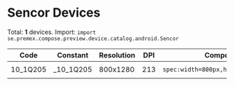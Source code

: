 # Sencor Devices

Total: **1** devices. Import: `import se.premex.compose.preview.device.catalog.android.Sencor`

| Code | Constant | Resolution | DPI | Compose Spec | Preview Usage |
|------|----------|------------|-----|-------------|---------------|
| 10_1Q205 | _10_1Q205 | 800x1280 | 213 | `spec:width=800px,height=1280px,dpi=213` | `@Preview(device = Sencor._10_1Q205)` |

<!-- Generated automatically. Do not edit manually. -->
